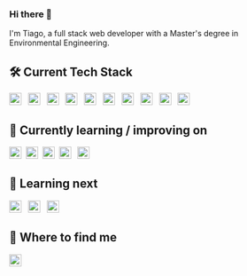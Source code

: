 ### Hi there 👋

I'm Tiago, a full stack web developer with a Master's degree in Environmental Engineering.

<!--
**brandaspt/brandaspt** is a ✨ _special_ ✨ repository because its `README.md` (this file) appears on your GitHub profile.

Here are some ideas to get you started:

- 🔭 I’m currently working on ...
- 🌱 I’m currently learning ...
- 👯 I’m looking to collaborate on ...
- 🤔 I’m looking for help with ...
- 💬 Ask me about ...
- 📫 How to reach me: ...
- 😄 Pronouns: ...
- ⚡ Fun fact: ...
-->
## 🛠  Current Tech Stack

<a name="learning-now"></a>

[<img src="https://img.shields.io/badge/JavaScript-282C34?logo=javascript&logoColor=F7DF1E" alt="JavaScript logo" title="JavaScript" height="22" />][tech_tools_anchor]
&nbsp;
[<img src="https://img.shields.io/badge/TypeScript-282C34?logo=typescript&logoColor=3178C6" alt="TypeScript logo" title="TypeScript" height="22" />][tech_tools_anchor]
&nbsp;
[<img src="https://img.shields.io/badge/HTML5-282C34?logo=html5&logoColor=E34F26" alt="HTML5 logo" title="HTML5" height="22" />][tech_tools_anchor]
&nbsp;
[<img src="https://img.shields.io/badge/CSS3-282C34?logo=css3&logoColor=1572B6" alt="CSS3 logo" title="CSS3" height="22" />][tech_tools_anchor]
&nbsp;
[<img src="https://img.shields.io/badge/React-282C34?logo=react&logoColor=61DAFB" alt="React logo" title="React" height="22" />][tech_tools_anchor]
&nbsp;
[<img src="https://img.shields.io/badge/Redux-282C34?logo=redux&logoColor=764ABC" alt="Redux logo" title="Redux" height="22" />][tech_tools_anchor]
&nbsp;
[<img src="https://img.shields.io/badge/MongoDB-282C34?logo=mongodb&logoColor=47A248" alt="MongoDB logo" title="MongoDB" height="22" />][tech_tools_anchor]
&nbsp;
[<img src="https://img.shields.io/badge/git-282C34?logo=git&logoColor=F05032" alt="git logo" title="git" height="22" />][tech_tools_anchor]
&nbsp;
[<img src="https://img.shields.io/badge/Node.js-282C34?logo=node.js&logoColor=339933" alt="Node.js logo" title="Node.js" height="22" />][tech_tools_anchor]
&nbsp;
[<img src="https://img.shields.io/badge/Express-282C34?logo=express&logoColor=FFFFFF" alt="Express.js logo" title="Express.js" height="22" />][tech_tools_anchor]

<a name="learning-next"></a>

## 📖  Currently learning / improving on

[<img src="https://img.shields.io/badge/Jest-282C34?logo=jest&logoColor=C21325" alt="Jest logo" title="Jest" height="22" />][learning_now_anchor]&nbsp;
[<img src="https://img.shields.io/badge/PostgreSQL-282C34?logo=postgresql&logoColor=336791" alt="PostgreSQL logo" title="PostgreSQL" height="22" />][learning_now_anchor]&nbsp;
[<img src="https://img.shields.io/badge/Socket.io-282C34?logo=socketdotio&logoColor=FFFFFF" alt="Socket logo" title="Socket.io" height="22" />][learning_now_anchor]&nbsp;
[<img src="https://img.shields.io/badge/Sass-282C34?logo=sass&logoColor=CC6699" alt="Sass logo" title="Sass" height="22" />][learning_now_anchor]
&nbsp;
[<img src="https://img.shields.io/static/v1?label=&message=styled-components&color=282C34&logo=styled-components&logoColor=DB7093" alt="styled-components logo" title="styled-components" height="22" />][learning_now_anchor]

## 👾  Learning next

[<img src="https://img.shields.io/badge/GraphQL-282C34?logo=graphql&logoColor=E10098" alt="GraphQL logo" title="GraphQL" height="22" />][learning_next_anchor]
&nbsp;
[<img src="https://img.shields.io/badge/Tailwind%20CSS-282C34?logo=tailwind-css&logoColor=38B2AC" alt="Tailwind CSS logo" title="Tailwind CSS" height="22" />][learning_next_anchor]
&nbsp;
[<img src="https://img.shields.io/badge/Next.js-282C34?logo=next.js&logoColor=FFFFFF" alt="Next.js logo" title="Next.js" height="22" />][learning_next_anchor]
&nbsp;

## 👀 Where to find me

[<img src="https://img.shields.io/badge/LinkedIn-282C34?logo=linkedin&logoColor=0077B5" alt="LinkedIn logo" title="LinkedIn" height="22" />](https://www.linkedin.com/in/engtiagobrandao)

[tech_tools_anchor]: #bonjour--
[learning_now_anchor]: #learning-now
[learning_next_anchor]: #learning-next
